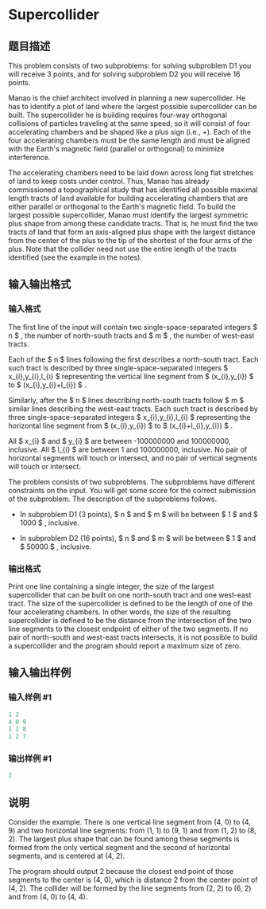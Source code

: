 # Supercollider

## 题目描述

This problem consists of two subproblems: for solving subproblem D1 you will receive 3 points, and for solving subproblem D2 you will receive 16 points.

Manao is the chief architect involved in planning a new supercollider. He has to identify a plot of land where the largest possible supercollider can be built. The supercollider he is building requires four-way orthogonal collisions of particles traveling at the same speed, so it will consist of four accelerating chambers and be shaped like a plus sign (i.e., +). Each of the four accelerating chambers must be the same length and must be aligned with the Earth's magnetic field (parallel or orthogonal) to minimize interference.

The accelerating chambers need to be laid down across long flat stretches of land to keep costs under control. Thus, Manao has already commissioned a topographical study that has identified all possible maximal length tracts of land available for building accelerating chambers that are either parallel or orthogonal to the Earth's magnetic field. To build the largest possible supercollider, Manao must identify the largest symmetric plus shape from among these candidate tracts. That is, he must find the two tracts of land that form an axis-aligned plus shape with the largest distance from the center of the plus to the tip of the shortest of the four arms of the plus. Note that the collider need not use the entire length of the tracts identified (see the example in the notes).

## 输入输出格式

### 输入格式

The first line of the input will contain two single-space-separated integers $ n $ , the number of north-south tracts and $ m $ , the number of west-east tracts.

Each of the $ n $ lines following the first describes a north-south tract. Each such tract is described by three single-space-separated integers $ x_{i},y_{i},l_{i} $ representing the vertical line segment from $ (x_{i},y_{i}) $ to $ (x_{i},y_{i}+l_{i}) $ .

Similarly, after the $ n $ lines describing north-south tracts follow $ m $ similar lines describing the west-east tracts. Each such tract is described by three single-space-separated integers $ x_{i},y_{i},l_{i} $ representing the horizontal line segment from $ (x_{i},y_{i}) $ to $ (x_{i}+l_{i},y_{i}) $ .

All $ x_{i} $ and $ y_{i} $ are between -100000000 and 100000000, inclusive. All $ l_{i} $ are between 1 and 100000000, inclusive. No pair of horizontal segments will touch or intersect, and no pair of vertical segments will touch or intersect.

The problem consists of two subproblems. The subproblems have different constraints on the input. You will get some score for the correct submission of the subproblem. The description of the subproblems follows.

- In subproblem D1 (3 points), $ n $ and $ m $ will be between $ 1 $ and $ 1000 $ , inclusive.

- In subproblem D2 (16 points), $ n $ and $ m $ will be between $ 1 $ and $ 50000 $ , inclusive.

### 输出格式

Print one line containing a single integer, the size of the largest supercollider that can be built on one north-south tract and one west-east tract. The size of the supercollider is defined to be the length of one of the four accelerating chambers. In other words, the size of the resulting supercollider is defined to be the distance from the intersection of the two line segments to the closest endpoint of either of the two segments. If no pair of north-south and west-east tracts intersects, it is not possible to build a supercollider and the program should report a maximum size of zero.

## 输入输出样例

### 输入样例 #1

```cpp
1 2
4 0 9
1 1 8
1 2 7

```
### 输出样例 #1

```cpp
2

```
## 说明

Consider the example. There is one vertical line segment from (4, 0) to (4, 9) and two horizontal line segments: from (1, 1) to (9, 1) and from (1, 2) to (8, 2). The largest plus shape that can be found among these segments is formed from the only vertical segment and the second of horizontal segments, and is centered at (4, 2).

The program should output 2 because the closest end point of those segments to the center is (4, 0), which is distance 2 from the center point of (4, 2). The collider will be formed by the line segments from (2, 2) to (6, 2) and from (4, 0) to (4, 4).

